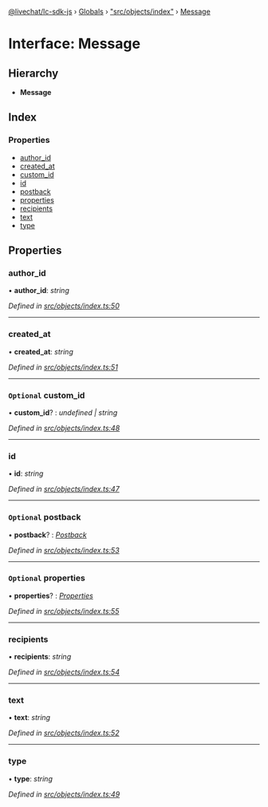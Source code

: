 [@livechat/lc-sdk-js](../README.md) › [Globals](../globals.md) › ["src/objects/index"](../modules/_src_objects_index_.md) › [Message](_src_objects_index_.message.md)

# Interface: Message

## Hierarchy

* **Message**

## Index

### Properties

* [author_id](_src_objects_index_.message.md#author_id)
* [created_at](_src_objects_index_.message.md#created_at)
* [custom_id](_src_objects_index_.message.md#optional-custom_id)
* [id](_src_objects_index_.message.md#id)
* [postback](_src_objects_index_.message.md#optional-postback)
* [properties](_src_objects_index_.message.md#optional-properties)
* [recipients](_src_objects_index_.message.md#recipients)
* [text](_src_objects_index_.message.md#text)
* [type](_src_objects_index_.message.md#type)

## Properties

###  author_id

• **author_id**: *string*

*Defined in [src/objects/index.ts:50](https://github.com/livechat/lc-sdk-js/blob/04572ce/src/objects/index.ts#L50)*

___

###  created_at

• **created_at**: *string*

*Defined in [src/objects/index.ts:51](https://github.com/livechat/lc-sdk-js/blob/04572ce/src/objects/index.ts#L51)*

___

### `Optional` custom_id

• **custom_id**? : *undefined | string*

*Defined in [src/objects/index.ts:48](https://github.com/livechat/lc-sdk-js/blob/04572ce/src/objects/index.ts#L48)*

___

###  id

• **id**: *string*

*Defined in [src/objects/index.ts:47](https://github.com/livechat/lc-sdk-js/blob/04572ce/src/objects/index.ts#L47)*

___

### `Optional` postback

• **postback**? : *[Postback](_src_objects_index_.postback.md)*

*Defined in [src/objects/index.ts:53](https://github.com/livechat/lc-sdk-js/blob/04572ce/src/objects/index.ts#L53)*

___

### `Optional` properties

• **properties**? : *[Properties](_src_objects_index_.properties.md)*

*Defined in [src/objects/index.ts:55](https://github.com/livechat/lc-sdk-js/blob/04572ce/src/objects/index.ts#L55)*

___

###  recipients

• **recipients**: *string*

*Defined in [src/objects/index.ts:54](https://github.com/livechat/lc-sdk-js/blob/04572ce/src/objects/index.ts#L54)*

___

###  text

• **text**: *string*

*Defined in [src/objects/index.ts:52](https://github.com/livechat/lc-sdk-js/blob/04572ce/src/objects/index.ts#L52)*

___

###  type

• **type**: *string*

*Defined in [src/objects/index.ts:49](https://github.com/livechat/lc-sdk-js/blob/04572ce/src/objects/index.ts#L49)*
